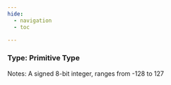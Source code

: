 ```yaml
---
hide:
  - navigation
  - toc

---
```


### Type: Primitive Type


Notes: A signed 8-bit integer, ranges from -128 to 127

